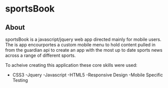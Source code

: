 sportsBook
=========

<h2>About</h2>

sportsBook is a javascript/jquery web app directed mainly for mobile users. The is app encourportes a custom mobile menu to hold content pulled in from the guardian api to create an app with the most up to date sports news across a range of different sports.

To acheive creating this application these core skills were used:

- CSS3
-Jquery
-Javascript
-HTML5
-Responsive Design
-Mobile Specific Testing

